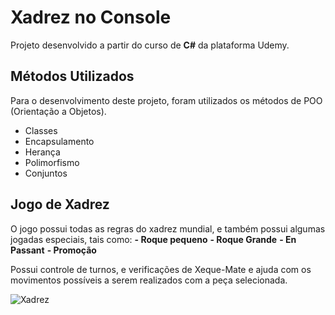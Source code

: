 # Xadrez no Console

Projeto desenvolvido a partir do curso de **C#** da plataforma Udemy.

## Métodos Utilizados

Para o desenvolvimento deste projeto, foram utilizados os métodos de POO (Orientação a Objetos).
- Classes
- Encapsulamento
- Herança
- Polimorfismo
- Conjuntos

## Jogo de Xadrez

O jogo possui todas as regras do xadrez mundial, e também possui algumas jogadas especiais, tais como:
**- Roque pequeno**
  **- Roque Grande**
  **- En Passant**
  **- Promoção**

Possui controle de turnos, e verificações de Xeque-Mate e ajuda com os movimentos possíveis a serem realizados com a peça selecionada.

![Xadrez](https://github.com/AlexDeliberali/Xadrez-Console/assets/37247632/f6634e34-2a79-4467-a62d-024c561d59dd)
